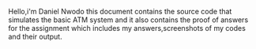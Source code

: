 Hello,i'm Daniel Nwodo this document contains the source code that simulates the basic ATM system and it also contains the proof of answers for the assignment which includes my answers,screenshots of my codes and their output.

